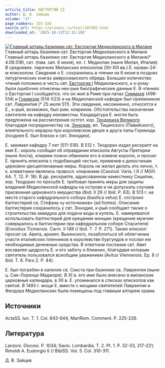 ```yaml
---
article_title: ЕВСТОРГИЙ II
author: Д. В. Зайцев
volume: '17'
page_numbers: 325-326
source_url: https://pravenc.ru/text/187493.html
downloaded_at: '2025-10-13T12:15:19Z'
---
```


[![Главный алтарь базилики свт. Евсторгия Медиоланского в Милане](https://pravenc.ru/data/696/492/1234/i200.jpg "Кликните для увеличения картинки")](https://pravenc.ru/data/696/492/1234/i400.jpg)Главный алтарь базилики свт. Евсторгия Медиоланского в Милане  
Главный алтарь базилики свт. Евсторгия Медиоланского в Милане(† 4.06.518), свт. (пам. зап. 6 июня), еп. г. Медиолан (ныне Милан, Италия). В средневек. перечнях Миланских епископов (XII-XIII вв.) Е. назван 24-м епископом. Сведения о Е. сохранились в чтении на 6 июня в поздних литургических книгах амвросианского обряда. Большее количество чтений положено в честь свт. [Евсторгия I](<https://pravenc.ru/text/Евсторгия I.html>) Медиоланского, к к-рому были ошибочно отнесены нек-рые биографические данные Е. В чтениях о Евсторгии I сообщается, что он жил в Риме при папах [Симмахе](https://pravenc.ru/text/Симмахе.html) (498-514) и [Гормизде](https://pravenc.ru/text/Гормизде.html) (514-523) и на Медиоланской кафедре был преемником свт. Лаврентия († 25 июля 511). Эти сведения, несомненно, относятся к Е., к-рый, возможно, был рим. клириком. Обстоятельства назначения святителя на кафедру неизвестны. Кандидатура Е. могла быть предложена на рассмотрение остгот. кор. [Теодориха Великого](<https://pravenc.ru/text/Теодориха Великого.html>) благодаря посредничеству св. [Эннодия](https://pravenc.ru/text/Эннодия.html), еп. Тицинского (Павийского), влиятельного иерарха при королевском дворе и друга папы Гормизда (позднее Е. был близок к свт. Эннодию).

Е. занимал кафедру 7 лет (511-518). В 512 г. Теодорих издал рескрипт на имя Е.: король сообщал об оправдании епископа Августы Претории (ныне Аоста), клирики ложно обвинили его в измене королю, и просил Е. принять епископа с подобающей честью, применив к доносчикам церковно-дисциплинарные меры. Король не желал делать это лично, т. к. клеветники являлись правосл. клириками (Cassiod. Varia. I 9 // MGH. AA. T. 12. P. 18). В др. рескрипте, адресованном наместнику Сицилии, кор. Теодорих по просьбе Е. требовал принять меры для защиты владений Медиоланской кафедры на острове и не допускать случаев присвоения церковного имущества (Ibid. II 29 // Ibid. P. 63). В 513 г. на месте старого кафедрального собора (basilica vetus) Е. отстроил баптистерий св. Стефана «у источников» (ad fontes). Описание баптистерия сохранилось у свт. Эннодия, к-рый сообщает также о строительстве акведука для подачи воды в купель. Е. намеревался использовать баптистерий для крещения женщин (крещение мужчин совершалось в баптистерии при кафедральном соборе Спасителя) (Ennodius Ticinensis. Carm. II 149 // Ibid. T. 7. P. 271). Также епископ просил св. Авита, архиеп. Вьеннского, позаботиться об облегчении участи италийских пленников в королевстве бургундов и послал им необходимые денежные средства. В ответном послании свт. Авит восхвалял щедрость Е. и его заботу о ближних, благодаря которым святитель пользовался всеобщим уважением (Avitus Viennensis. Ep. 8 // Ibid. T. 6. Pars 2. P. 44).

Е. был погребен в капелле св. Сикста при базилике св. Лаврентия (ныне ц. Сан-Лоренцо Маджоре). В XI в. его имя было внесено в миланские церковные календари, в XII в. Е. упоминался в списках епископов как святой. В 1493 г. мощи Е. вместе с мощами святителей Лаврентия и Феодора Медиоланских были помещены под главным алтарем храма.

## Источники

ActaSS. Iun. T. 1. Col. 643-644; MartRom. Comment. P. 225-226.

## Литература

Lanzoni. Diocesi. P. 1034; Savio. Lombardia. T. 2. Pt. 1. P. 32-33, 217-221; Rimoldi A. Eustorgio II // BiblSS. Vol. 5. Col. 310-311.

Д. В. Зайцев
